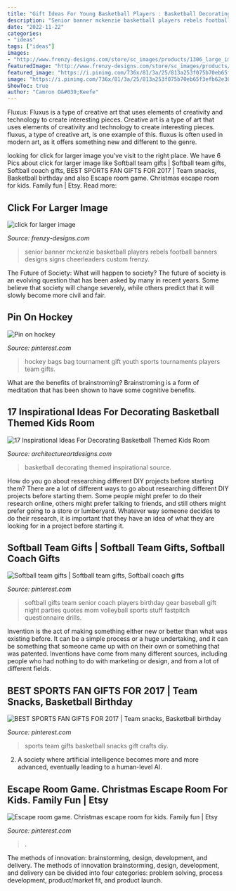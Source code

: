 ```yaml
---
title: "Gift Ideas For Young Basketball Players : Basketball Decorating Themed Inspirational Source"
description: "Senior banner mckenzie basketball players rebels football banners designs signs cheerleaders custom frenzy"
date: "2022-11-22"
categories:
- "ideas"
tags: ["ideas"]
images:
- "http://www.frenzy-designs.com/store/sc_images/products/1306_large_image.jpg"
featuredImage: "http://www.frenzy-designs.com/store/sc_images/products/1306_large_image.jpg"
featured_image: "https://i.pinimg.com/736x/81/3a/25/813a253f075b70eb65f3efb62e369c44.jpg"
image: "https://i.pinimg.com/736x/81/3a/25/813a253f075b70eb65f3efb62e369c44.jpg"
ShowToc: true
author: "Camron O&#039;Keefe"
---
```



Fluxus: Fluxus is a type of creative art that uses elements of creativity and technology to create interesting pieces.
Creative art is a type of art that uses elements of creativity and technology to create interesting pieces. fluxus, a type of creative art, is one example of this. fluxus is often used in modern art, as it offers something new and different to the genre.

	

		
looking for click for larger image you've visit to the right place. We have 6 Pics about click for larger image like Softball team gifts | Softball team gifts, Softball coach gifts, BEST SPORTS FAN GIFTS FOR 2017 | Team snacks, Basketball birthday and also Escape room game. Christmas escape room for kids. Family fun | Etsy. Read more:
		
    
## Click For Larger Image

<img loading=lazy src="http://www.frenzy-designs.com/store/sc_images/products/1306_large_image.jpg" onerror="this.onerror=null;this.src='https://tse1.mm.bing.net/th?id=OIP.vk9nCreclk602fwfiHynUAAAAA&amp;pid=15.1';" alt="click for larger image">

_Source: frenzy-designs.com_

>senior banner mckenzie basketball players rebels football banners designs signs cheerleaders custom frenzy. 

	

The Future of Society: What will happen to society?
The future of society is an evolving question that has been asked by many in recent years. Some believe that society will change severely, while others predict that it will slowly become more civil and fair.

    
## Pin On Hockey

<img loading=lazy src="https://i.pinimg.com/736x/81/3a/25/813a253f075b70eb65f3efb62e369c44.jpg" onerror="this.onerror=null;this.src='https://tse1.mm.bing.net/th?id=OIP.jkFKAenjvveS6zVe1NIPmwHaJ3&amp;pid=15.1';" alt="Pin on hockey">

_Source: pinterest.com_

>hockey bags bag tournament gift youth sports tournaments players team gifts. 

	

What are the benefits of brainstroming?
Brainstroming is a form of meditation that has been shown to have some cognitive benefits.

    
## 17 Inspirational Ideas For Decorating Basketball Themed Kids Room

<img loading=lazy src="http://www.architectureartdesigns.com/wp-content/uploads/2016/11/12-31.jpg" onerror="this.onerror=null;this.src='https://tse2.mm.bing.net/th?id=OIP.K4b6pYKd6dvfy3QIpXbcogHaFj&amp;pid=15.1';" alt="17 Inspirational Ideas For Decorating Basketball Themed Kids Room">

_Source: architectureartdesigns.com_

>basketball decorating themed inspirational source. 

	

How do you go about researching different DIY projects before starting them?
There are a lot of different ways to go about researching different DIY projects before starting them. Some people might prefer to do their research online, others might prefer talking to friends, and still others might prefer going to a store or lumberyard. Whatever way someone decides to do their research, it is important that they have an idea of what they are looking for in a project before starting it.

    
## Softball Team Gifts | Softball Team Gifts, Softball Coach Gifts

<img loading=lazy src="https://i.pinimg.com/originals/26/90/e4/2690e4dbe1b30e98933ec1a536017695.jpg" onerror="this.onerror=null;this.src='https://tse4.mm.bing.net/th?id=OIP.ljHdRTviOi7YyWEeJa2t7gHaJ4&amp;pid=15.1';" alt="Softball team gifts | Softball team gifts, Softball coach gifts">

_Source: pinterest.com_

>softball gifts team senior coach players birthday gear baseball gift night parties quotes mom volleyball sports stuff fastpitch questionnaire drills. 

	

Invention is the act of making something either new or better than what was existing before. It can be a simple process or a huge undertaking, and it can be something that someone came up with on their own or something that was patented. Inventions have come from many different sources, including people who had nothing to do with marketing or design, and from a lot of different fields.

    
## BEST SPORTS FAN GIFTS FOR 2017 | Team Snacks, Basketball Birthday

<img loading=lazy src="https://i.pinimg.com/originals/6d/dd/0b/6ddd0b35e70f360a7c247670366aff42.jpg" onerror="this.onerror=null;this.src='https://tse2.mm.bing.net/th?id=OIP.kaSrJT2BPG2Q6oThFtKfkQHaNK&amp;pid=15.1';" alt="BEST SPORTS FAN GIFTS FOR 2017 | Team snacks, Basketball birthday">

_Source: pinterest.com_

>sports team gifts basketball snacks gift crafts diy. 

	

2. A society where artificial intelligence becomes more and more advanced, eventually leading to a human-level AI. 

    
## Escape Room Game. Christmas Escape Room For Kids. Family Fun | Etsy

<img loading=lazy src="https://i.pinimg.com/736x/58/93/30/589330ebf3548266944f11e59b5b5752.jpg" onerror="this.onerror=null;this.src='https://tse2.mm.bing.net/th?id=OIP.6oV-T1E52dgVXBQ7Tl8iFwHaF7&amp;pid=15.1';" alt="Escape room game. Christmas escape room for kids. Family fun | Etsy">

_Source: pinterest.com_

>. 

	

The methods of innovation: brainstorming, design, development, and delivery.
The methods of innovation brainstorming, design, development, and delivery can be divided into four categories: problem solving, process development, product/market fit, and product launch.

